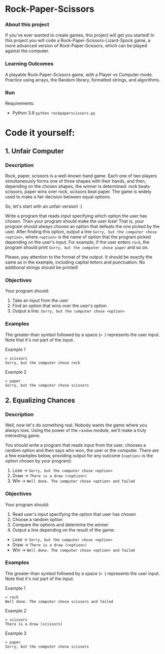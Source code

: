 # Rock-Paper-Scissors

### About this project
If you’ve ever wanted to create games, this project will get you started! In this project you will code a Rock-Paper-Scissors-Lizard-Spock game, a more advanced version of Rock-Paper-Scissors, which can be played against the computer.

### Learning Outcomes
A playable Rock-Paper-Scissors game, with a Player vs Computer mode. Practice using arrays, the Random library, formatted strings, and algorithms.

### Run

Requirements:
- Python 3.9
`python rockpaperscissors.py`

# Code it yourself:

## 1. Unfair Computer

### Description

Rock, paper, scissors is a well-known hand game. Each one of two players simultaneously forms one of three shapes with their hands, and then, depending on the chosen shapes, the winner is determined: rock beats scissors, paper wins over rock, scissors beat paper.
The game is widely used to make a fair decision between equal options.

So, let's start with an unfair version! :)

Write a program that reads input specifying which option the user has chosen. Then your program should make the user lose! That is, your program should always choose an option that defeats the one picked by the user. After finding this option, output a line `Sorry, but the computer chose <option>`, where `<option>` is the name of option that the program picked depending on the user's input.
For example, if the user enters `rock`, the program should print `Sorry, but the computer chose paper` and so on.

Please, pay attention to the format of the output. It should be exactly the same as in the example, including capital letters and punctuation. No additional strings should be printed!

### Objectives

Your program should:

1. Take an input from the user
2. Find an option that wins over the user's option
3. Output a line: `Sorry, but the computer chose <option>`

### Examples

The greater-than symbol followed by a space (`> `) represents the user input. Note that it's not part of the input.

Example 1
```
> scissors
Sorry, but the computer chose rock
```
Example 2
```
> paper
Sorry, but the computer chose scissors
```

## 2. Equalizing Chances

### Description

Well, now let's do something real. Nobody wants the game where you always lose.
Using the power of the `random` module, we'll make a truly interesting game.

You should write a program that reads input from the user, chooses a random option and then says who won, the user or the computer.
There are a few examples below, providing output for any outcome (`<option>` is the option chosen by your program):

1. Lose -> `Sorry, but the computer chose <option>`
2. Draw -> `There is a draw (<option>)`
3. Win -> `Well done. The computer chose <option> and failed`

### Objectives

Your program should:

1. Read user's input specifying the option that user has chosen
2. Choose a random option
3. Compare the options and determine the winner
4. Output a line depending on the result of the game:
* Lose -> `Sorry, but the computer chose <option>`
* Draw -> `There is a draw (<option>)`
* Win -> `Well done. The computer chose <option> and failed`

### Examples

The greater-than symbol followed by a space (`> `) represents the user input. Note that it's not part of the input.

Example 1
```
> rock
Well done. The computer chose scissors and failed
```
Example 2
```
> scissors
There is a draw (scissors)
```
Example 3
```
> paper
Sorry, but the computer chose scissors
```
